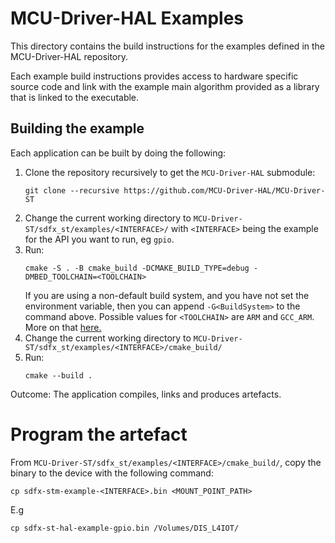 # MCU-Driver-HAL Examples

This directory contains the build instructions for the examples defined in the MCU-Driver-HAL repository.

Each example build instructions provides access to hardware specific source code and link with the example main algorithm provided as a library that is linked to the executable.

## Building the example

Each application can be built by doing the following:
1. Clone the repository recursively to get the `MCU-Driver-HAL` submodule:
    ```
    git clone --recursive https://github.com/MCU-Driver-HAL/MCU-Driver-ST
    ```
1. Change the current working directory to `MCU-Driver-ST/sdfx_st/examples/<INTERFACE>/` with `<INTERFACE>` being the example for the API you want to run, eg `gpio`.
1. Run:
    ```
    cmake -S . -B cmake_build -DCMAKE_BUILD_TYPE=debug -DMBED_TOOLCHAIN=<TOOLCHAIN>
    ```
    If you are using a non-default build system, and you have not set the environment variable, then you can append `-G<BuildSystem>` to the command above.
    Possible values for `<TOOLCHAIN>` are `ARM` and `GCC_ARM`. More on that [here.](https://github.com/MCU-Driver-HAL/MCU-Driver-HAL/blob/main/docs/user/README.md#Compiler)
1. Change the current working directory to `MCU-Driver-ST/sdfx_st/examples/<INTERFACE>/cmake_build/`
1. Run:
    ```
    cmake --build .
    ```

Outcome: The application compiles, links and produces artefacts.

# Program the artefact
From `MCU-Driver-ST/sdfx_st/examples/<INTERFACE>/cmake_build/`, copy the binary to the device with the following command:
```
cp sdfx-stm-example-<INTERFACE>.bin <MOUNT_POINT_PATH>
```
E.g
```
cp sdfx-st-hal-example-gpio.bin /Volumes/DIS_L4IOT/
```
